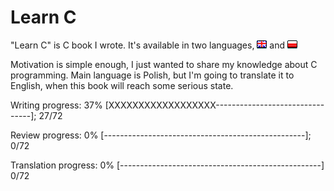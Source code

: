 # Learn C

"Learn C" is C book I wrote. It's available in two languages, [![English](https://github.com/KrzysztofSzewczyk/LearnC/raw/master/common/english.bmp "English")](English) and [![Polish](https://github.com/KrzysztofSzewczyk/LearnC/raw/master/common/polish.bmp "Polish")](Polish)
 
Motivation is simple enough, I just wanted to share my knowledge about C programming.
Main language is Polish, but I'm going to translate it to English, when this book will reach some serious state.

Writing progress: 37% [XXXXXXXXXXXXXXXXXX--------------------------------]; 27/72

Review progress: 0% [--------------------------------------------------]; 0/72

Translation progress: 0% [--------------------------------------------------] 0/72
